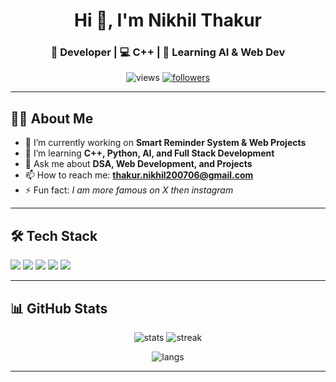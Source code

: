 <!-- Banner / Header -->
<h1 align="center">Hi 👋, I'm Nikhil Thakur</h1>
<h3 align="center">🚀 Developer | 💻 C++ | 🌱 Learning AI & Web Dev</h3>

<!-- Badges -->
<p align="center">
  <img src="https://komarev.com/ghpvc/?username=nikdotdev&label=Profile%20views&color=0e75b6&style=flat" alt="views" />
  <a href="https://github.com/nikdotdev?tab=followers">
    <img src="https://img.shields.io/github/followers/nikdotdev?label=Followers&style=social" alt="followers" />
  </a>
</p>

---

## 👨‍💻 About Me
- 🔭 I’m currently working on **Smart Reminder System & Web Projects**  
- 🌱 I’m learning **C++, Python, AI, and Full Stack Development**  
- 💬 Ask me about **DSA, Web Development, and Projects**  
- 📫 How to reach me: **thakur.nikhil200706@gmail.com**  
- ⚡ Fun fact: *I am more famous on X then instagram*  

---

## 🛠️ Tech Stack
<p align="left">
  <!-- Languages -->
  <img src="https://img.shields.io/badge/C++-00599C?style=for-the-badge&logo=cplusplus&logoColor=white" />
  <img src="https://img.shields.io/badge/JavaScript-f7df1e?style=for-the-badge&logo=javascript&logoColor=black" />
  <img src="https://img.shields.io/badge/HTML5-e34f26?style=for-the-badge&logo=html5&logoColor=white" />
  <img src="https://img.shields.io/badge/CSS3-1572b6?style=for-the-badge&logo=css3&logoColor=white" />
  <img src="https://img.shields.io/badge/React-20232a?style=for-the-badge&logo=react&logoColor=white" />
</p>

---

## 📊 GitHub Stats
<p align="center">
  <img src="https://github-readme-stats.vercel.app/api?username=nikdotdev&show_icons=true&theme=tokyonight" alt="stats" />
  <img src="https://streak-stats.demolab.com?user=nikdotdev&theme=tokyonight" alt="streak" />
</p>

<p align="center">
  <img src="https://github-readme-stats.vercel.app/api/top-langs/?username=nikdotdev&layout=compact&theme=tokyonight" alt="langs" />
</p>

---

